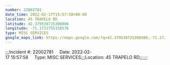 ```yaml
---
number: 22002781
date_time: 2022-02-17T15:57:58+00:00
location: 45 TRAPELO RD
latitude: 42.379538725306986
longitude: -71.1721755150576
type: MISC SERVICES
google_maps_link: https://maps.google.com/?q=42.379538725306986,-71.1721755150576
---
```


;;;Incident #: 22002781     Date: 2022‐02‐17 15:57:58     Type: MISC SERVICES;;;Location: 45 TRAPELO RD;;;;;;
